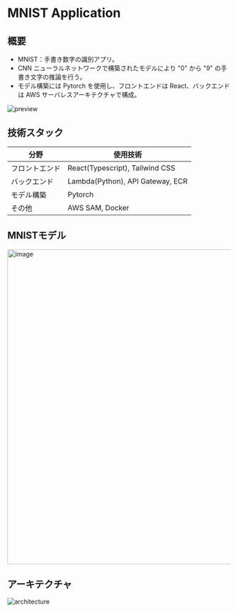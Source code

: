 # MNIST Application

## 概要
- MNIST：手書き数字の識別アプリ。
- CNN ニューラルネットワークで構築されたモデルにより "0" から "9" の手書き文字の推論を行う。
- モデル構築には Pytorch を使用し、フロントエンドは React、バックエンドは AWS サーバレスアーキテクチャで構成。

![preview](https://user-images.githubusercontent.com/89395132/236490902-24b4fadb-0f02-4b90-8328-d821a9a9b909.png)


## 技術スタック
| 分野 | 使用技術 |
| ---- | ---- |
| フロントエンド | React(Typescript), Tailwind CSS |
| バックエンド | Lambda(Python), API Gateway, ECR |
| モデル構築 | Pytorch |
| その他 | AWS SAM, Docker |


## MNISTモデル
<img width="711" alt="image" src="https://user-images.githubusercontent.com/89395132/236503151-15499f5e-ef32-44dd-a695-ae8329b2a5c7.png">


## アーキテクチャ
![architecture](https://user-images.githubusercontent.com/89395132/236492743-c13131f7-437d-42ad-9c8d-0482399f4570.png)

